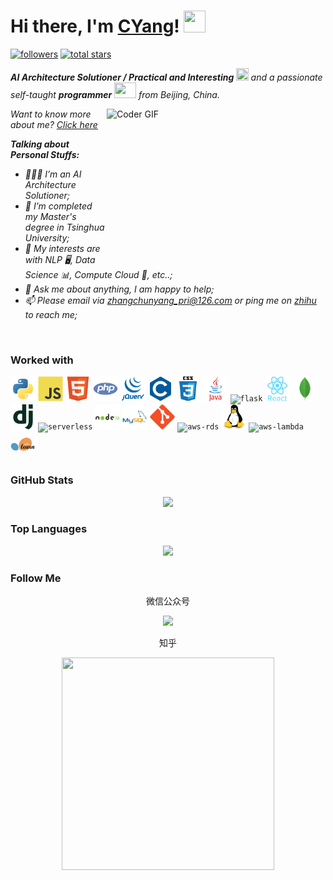 # Hi there, I'm [CYang](https://www.zhihu.com/people/CYang)! <img src="https://raw.githubusercontent.com/TheDudeThatCode/TheDudeThatCode/master/Assets/Hi.gif" width=35 height=35>

   <p align="left">
      <a href="https://github.com/CYang828?tab=followers">
         <img alt="followers" title="Follow me on Github" src="https://custom-icon-badges.demolab.com/github/followers/CYang828?color=236ad3&labelColor=1155ba&style=for-the-badge&logo=person-add&label=Follow&logoColor=white"/></a>
      <a href="https://github.com/CYang828?tab=repositories&sort=stargazers">
         <img alt="total stars" title="Total stars on GitHub" src="https://custom-icon-badges.demolab.com/github/stars/CYang828?color=55960c&style=for-the-badge&labelColor=488207&logo=star"/></a>
   </p>

<p>
  <em>
    <b>AI Architecture Solutioner / Practical and Interesting </b> <img src="https://raw.githubusercontent.com/TheDudeThatCode/TheDudeThatCode/master/Assets/Medal.gif" width=20 height=20> and a passionate self-taught <b>programmer</b> <img src="https://raw.githubusercontent.com/TheDudeThatCode/TheDudeThatCode/master/Assets/Developer.gif" width=35 height=25> from Beijing, China.
  </em>
 </p>

<img align="right" alt="Coder GIF" height=250 width=350 src="https://i.pinimg.com/originals/e4/26/70/e426702edf874b181aced1e2fa5c6cde.gif" />

<em> Want to know more about me? [Click here](https://www.zhihu.com/people/CYang) </em>
<em>
  
**Talking about Personal Stuffs:**

- 👨🏽‍💻 I’m an AI Architecture Solutioner;
- 💼 I’m completed my Master's degree in Tsinghua University;
- 🤔 My interests are with NLP 🖥️, Data Science 📊,  Compute Cloud 🏏, etc..;
- 💬 Ask me about anything, I am happy to help;
- 📫 Please email via zhangchunyang_pri@126.com or ping me on [zhihu](https://www.zhihu.com/people/CYang) to reach me;
<br/> 
</em>

### Worked with 

<code><img height="40" src="https://raw.githubusercontent.com/devicons/devicon/master/icons/python/python-original.svg" title="python"></code>
<code><img height="40" src="https://raw.githubusercontent.com/devicons/devicon/master/icons/javascript/javascript-original.svg" title="javascript"></code>
<code><img height="40" src="https://raw.githubusercontent.com/devicons/devicon/master/icons/html5/html5-original.svg" title="html5"></code>
<code><img height="40" src="https://raw.githubusercontent.com/devicons/devicon/master/icons/php/php-plain.svg" title="php"></code>
<code><img height="40" src="https://raw.githubusercontent.com/devicons/devicon/master/icons/jquery/jquery-plain-wordmark.svg" title="jquery"></code>
<code><img height="40" src="https://raw.githubusercontent.com/devicons/devicon/master/icons/c/c-plain.svg" title="C"></code>
<code><img height="40" src="https://raw.githubusercontent.com/devicons/devicon/master/icons/css3/css3-original-wordmark.svg" title="css3"></code>
<code><img height="40" src="https://raw.githubusercontent.com/devicons/devicon/master/icons/java/java-original-wordmark.svg" title="java"></code>
<code><img height="40" src="https://www.vectorlogo.zone/logos/pocoo_flask/pocoo_flask-icon.svg" title="flask"></code>
<code><img height="40" src="https://raw.githubusercontent.com/devicons/devicon/master/icons/react/react-original-wordmark.svg" title="react"></code>
<code><img height="40" src="https://raw.githubusercontent.com/devicons/devicon/master/icons/mongodb/mongodb-original.svg" title="mongodb"></code>
<code><img height="40" src="https://raw.githubusercontent.com/devicons/devicon/master/icons/django/django-plain.svg" title="django"></code>
<code><img height="40" src="https://res.cloudinary.com/practicaldev/image/fetch/s--ipV6F4tM--/c_limit%2Cf_auto%2Cfl_progressive%2Cq_auto%2Cw_880/https://raw.githubusercontent.com/serverless/assets/master/Icon/Framework/PNG/Serverless_Framework-icon01.png" title="serverless"></code>
<code><img height="40" src="https://raw.githubusercontent.com/devicons/devicon/master/icons/nodejs/nodejs-original-wordmark.svg" title="node.js"></code>
<code><img height="40" src="https://raw.githubusercontent.com/devicons/devicon/master/icons/mysql/mysql-original-wordmark.svg" title="mysql"></code>
<code><img height="40" src="https://raw.githubusercontent.com/devicons/devicon/master/icons/git/git-original.svg" title="git"></code>
<code><img height="40" src="https://cdn.worldvectorlogo.com/logos/aws-rds.svg" title="aws-rds"></code>
<code><img height="40" src="https://raw.githubusercontent.com/devicons/devicon/master/icons/linux/linux-original.svg" title="linux"></code>
<code><img height="40" src="https://cdn.worldvectorlogo.com/logos/aws-lambda-1.svg" title="aws-lambda"></code>
<code><img height="40" src="https://raw.githubusercontent.com/github/explore/80688e429a7d4ef2fca1e82350fe8e3517d3494d/topics/scikit-learn/scikit-learn.png" title="sklearn"></code>

### GitHub Stats

<p align="center">
  <a href = "https://github.com/CYang828">
<img src="https://github-readme-stats.vercel.app/api?username=CYang828&show_icons=true&title_color=ffc857&icon_color=8ac926&text_color=daf7dc&bg_color=151515&count_private=true&include_all_commits=true">
  </a>
 </p>
 
### Top Languages

<p align="center">
<a href = "https://github.com/CYang828">
  <img src="https://github-readme-stats.vercel.app/api/top-langs/?username=CYang828&layout=compact&title_color=ffc857&icon_color=8ac926&text_color=daf7dc&bg_color=151515&card_width=400">
</a>
</p>

### Follow Me

<p align="center">微信公众号</p>
<p align="center">
    <img src="http://aimaksen.bslience.cn/qrcode_cyang.jpg" />
</p>

<p align="center">知乎</p>
<p align="center">
    <img src="http://aimaksen.bslience.cn/zhihu-qrcode.jpg" width=340 height=340 />
</p>

